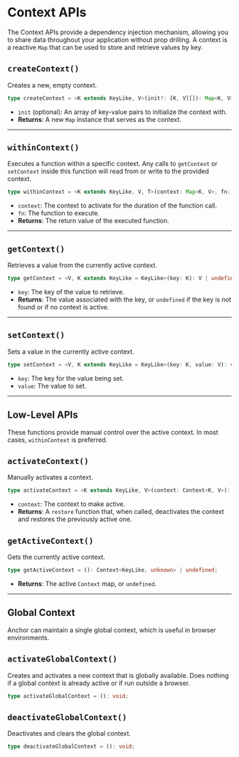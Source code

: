 # Context APIs

The Context APIs provide a dependency injection mechanism, allowing you to share data throughout your application without prop drilling. A context is a reactive `Map` that can be used to store and retrieve values by key.

## `createContext()`

Creates a new, empty context.

```typescript
type createContext = <K extends KeyLike, V>(init?: [K, V][]): Map<K, V>;
```

- `init` (optional): An array of key-value pairs to initialize the context with.
- **Returns**: A new `Map` instance that serves as the context.

---

## `withinContext()`

Executes a function within a specific context. Any calls to `getContext` or `setContext` inside this function will read from or write to the provided context.

```typescript
type withinContext = <K extends KeyLike, V, T>(context: Map<K, V>, fn: () => T): T;
```

- `context`: The context to activate for the duration of the function call.
- `fn`: The function to execute.
- **Returns**: The return value of the executed function.

---

## `getContext()`

Retrieves a value from the currently active context.

```typescript
type getContext = <V, K extends KeyLike = KeyLike>(key: K): V | undefined;
```

- `key`: The key of the value to retrieve.
- **Returns**: The value associated with the key, or `undefined` if the key is not found or if no context is active.

---

## `setContext()`

Sets a value in the currently active context.

```typescript
type setContext = <V, K extends KeyLike = KeyLike>(key: K, value: V): void;
```

- `key`: The key for the value being set.
- `value`: The value to set.

---

## Low-Level APIs

These functions provide manual control over the active context. In most cases, `withinContext` is preferred.

## `activateContext()`

Manually activates a context.

```typescript
type activateContext = <K extends KeyLike, V>(context: Context<K, V>): (() => void);
```

- `context`: The context to make active.
- **Returns**: A `restore` function that, when called, deactivates the context and restores the previously active one.

## `getActiveContext()`

Gets the currently active context.

```typescript
type getActiveContext = (): Context<KeyLike, unknown> | undefined;
```

- **Returns**: The active `Context` map, or `undefined`.

---

## Global Context

Anchor can maintain a single global context, which is useful in browser environments.

## `activateGlobalContext()`

Creates and activates a new context that is globally available. Does nothing if a global context is already active or if run outside a browser.

```typescript
type activateGlobalContext = (): void;
```

## `deactivateGlobalContext()`

Deactivates and clears the global context.

```typescript
type deactivateGlobalContext = (): void;
```
